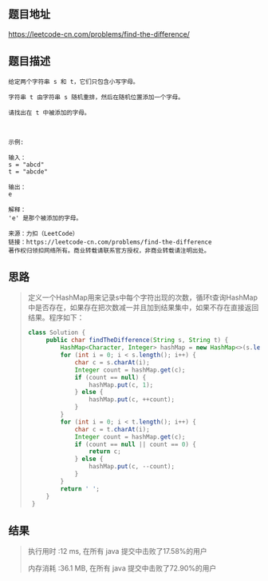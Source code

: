 
## 题目地址
 https://leetcode-cn.com/problems/find-the-difference/ 

## 题目描述
```
给定两个字符串 s 和 t，它们只包含小写字母。

字符串 t 由字符串 s 随机重排，然后在随机位置添加一个字母。

请找出在 t 中被添加的字母。

 

示例:

输入：
s = "abcd"
t = "abcde"

输出：
e

解释：
'e' 是那个被添加的字母。

来源：力扣（LeetCode）
链接：https://leetcode-cn.com/problems/find-the-difference
著作权归领扣网络所有。商业转载请联系官方授权，非商业转载请注明出处。
```

## 思路

>   定义一个HashMap用来记录s中每个字符出现的次数，循环t查询HashMap中是否存在，如果存在把次数减一并且加到结果集中，如果不存在直接返回结果。程序如下：
>
>   ```java
>   class Solution {
>        public char findTheDifference(String s, String t) {
>            HashMap<Character, Integer> hashMap = new HashMap<>(s.length());
>            for (int i = 0; i < s.length(); i++) {
>                char c = s.charAt(i);
>                Integer count = hashMap.get(c);
>                if (count == null) {
>                    hashMap.put(c, 1);
>                } else {
>                    hashMap.put(c, ++count);
>                }
>            }
>            for (int i = 0; i < t.length(); i++) {
>                char c = t.charAt(i);
>                Integer count = hashMap.get(c);
>                if (count == null || count == 0) {
>                    return c;
>                } else {
>                    hashMap.put(c, --count);
>                }
>            }
>            return ' ';
>        }
>    }
>    ```
>    
>    

## 结果

> 执行用时 :12 ms, 在所有 java 提交中击败了17.58%的用户
>
> 内存消耗 :36.1 MB, 在所有 java 提交中击败了72.90%的用户
